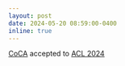 ```yaml
---
layout: post
date: 2024-05-20 08:59:00-0400
inline: true
---
```


[CoCA]([https://arxiv.org/abs/2308.10835](https://arxiv.org/abs/2309.08646)) accepted to [ACL 2024](https://2024.aclweb.org/)
